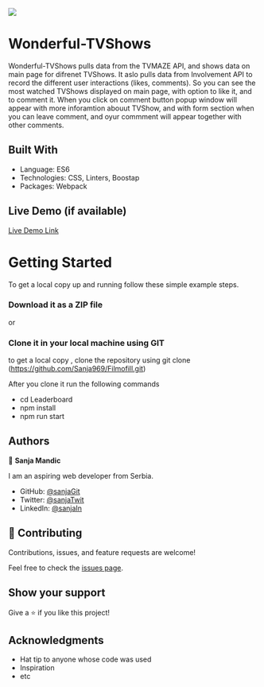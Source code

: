 ![](https://img.shields.io/badge/Microverse-blueviolet)

# Wonderful-TVShows

Wonderful-TVShows pulls data from the TVMAZE API, and shows data on main page for difrenet TVShows. It aslo pulls data from Involvement API to record the different user interactions (likes, comments). So you can see the most watched TVShows displayed on main page, with option to like it, and to comment it. When you click on comment button popup window will appear with more inforamtion abouut TVShow, and with form section when you can leave comment, and oyur commment will appear together with other comments.

## Built With

- Language: ES6
- Technologies: CSS, Linters, Boostap
- Packages: Webpack


## Live Demo (if available)

[Live Demo Link](https://sanja969.github.io/Filmofill)


# Getting Started

To get a local copy up and running follow these simple example steps.

### Download it as a ZIP file
or

### Clone it in your local machine using GIT
to get a local copy , clone the repository using git clone
(https://github.com/Sanja969/Filmofill.git)

After you clone it run  the following commands

 - cd Leaderboard
 - npm install
- npm run start

## Authors

👤 **Sanja Mandic**

I am an aspiring web developer from Serbia.
- GitHub: [@sanjaGit](https://github.com/Sanja969)
- Twitter: [@sanjaTwit](https://twitter.com/SanjaMandic42)
- LinkedIn: [@sanjaIn](https://linkedin.com/in/sanja-mandic-823995a2/)

## 🤝 Contributing

Contributions, issues, and feature requests are welcome!

Feel free to check the [issues page](../../issues/).

## Show your support

Give a ⭐️ if you like this project!

## Acknowledgments

- Hat tip to anyone whose code was used
- Inspiration
- etc


